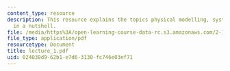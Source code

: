 ```yaml
---
content_type: resource
description: This resource explains the topics physical modelling, system identification
  in a nutshell.
file: /media/https%3A/open-learning-course-data-rc.s3.amazonaws.com/2-160-identification-estimation-and-learning-spring-2006/024038d962b1e7d63130fc746e03ef71_lecture_1.pdf
file_type: application/pdf
resourcetype: Document
title: lecture_1.pdf
uid: 024038d9-62b1-e7d6-3130-fc746e03ef71
---
```


